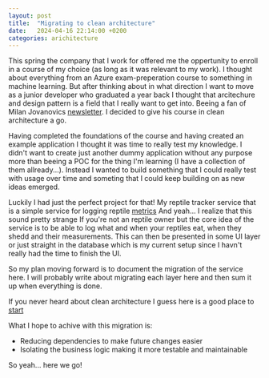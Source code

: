 ```yaml
---
layout: post
title:  "Migrating to clean architecture"
date:   2024-04-16 22:14:00 +0200
categories: arichitecture
---
```


This spring the company that I work for offered me the oppertunity to enroll in a course of my choice (as long as it was relevant to my work). I thought about everything from an Azure exam-preperation course to something in machine learning. But after thinking about in what direction I want to move as a junior developer who graduated a year back I thought that arcitechure and design pattern is a field that I really want to get into. Beeing a fan of Milan Jovanovics [newsletter](https://www.milanjovanovic.tech/).  I decided to give his course in clean architecture a go. 

Having completed the foundations of the course and having created an example application I thought it was time to really test my knowledge. I didn't want to create just another dummy application without any purpose more than beeing a POC for the thing I'm learning (I have a collection of them allready...). Instead I wanted to build something that I could really test with usage over time and someting that I could keep building on as new ideas emerged. 

Luckily I had just the perfect project for that! My reptile tracker service that is a simple service for logging reptile [metrics](https://github.com/atenghamn/ReptileTracker) 
And yeah... I realize that this sound pretty strange If you're not an reptile owner but the core idea of the service is to be able to log what and when your reptiles eat, when they shedd and their measurements. This can then be presented in some UI layer or just straight in the database which is my current setup since I havn't really had the time to finish the UI.

So my plan moving forward is to document the migration of the service here. I will probably write about migrating each layer here and then sum it up when everything is done. 

If you never heard about clean architecture I guess here is a good place to [start](https://blog.cleancoder.com/uncle-bob/2012/08/13/the-clean-architecture.html) 

What I hope to achive with this migration is:
- Reducing dependencies to make future changes easier
- Isolating the business logic making it more testable and maintainable

So yeah... here we go! 